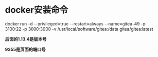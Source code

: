 

# docker安装命令



 docker run -d --privileged=true --restart=always --name=gitea-49 -p 3100:22 -p 3000:3000 -v /usr/local/software/gitea:/data gitea/gitea:latest

**后面的1.13.4是版本号**



**9355是页面的端口号**









